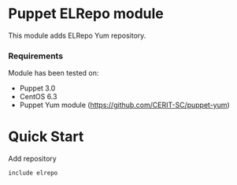 # Puppet ELRepo module

This module adds ELRepo Yum repository.

### Requirements

Module has been tested on:

* Puppet 3.0
* CentOS 6.3
* Puppet Yum module (https://github.com/CERIT-SC/puppet-yum)

# Quick Start

Add repository

    include elrepo
